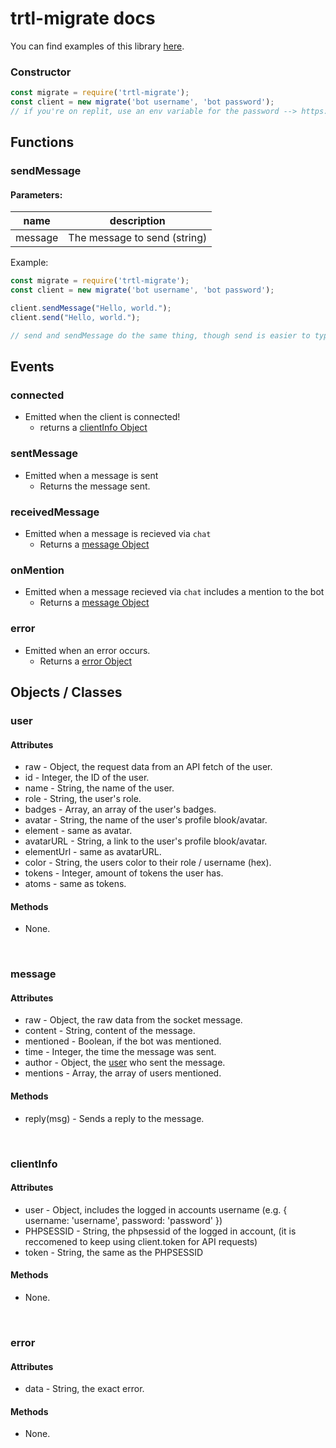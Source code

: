 # trtl-migrate docs

You can find examples of this library [here](https://github.com/VillainsRule/trtl-migrate/blob/main/examples).

### Constructor
```js
const migrate = require('trtl-migrate');
const client = new migrate('bot username', 'bot password');
// if you're on replit, use an env variable for the password --> https://docs.replit.com/programming-ide/storing-sensitive-information-environment-variables
```

## Functions
### sendMessage

#### Parameters:
| name | description |
|-|-|
|message|The message to send (string) |

Example:
```js
const migrate = require('trtl-migrate');
const client = new migrate('bot username', 'bot password');

client.sendMessage("Hello, world.");
client.send("Hello, world.");

// send and sendMessage do the same thing, though send is easier to type :)
```

## Events
### connected

- Emitted when the client is connected!
    - returns a [clientInfo Object](https://github.com/VillainsRule/trtl-migrate/blob/main/docs/README.md#message)

### sentMessage

- Emitted when a message is sent
    - Returns the message sent.

### receivedMessage

- Emitted when a message is recieved via `chat`
    - Returns a [message Object](https://github.com/VillainsRule/trtl-migrate/blob/main/docs/README.md#message)


### onMention

- Emitted when a message recieved via `chat` includes a mention to the bot
    - Returns a [message Object](https://github.com/VillainsRule/trtl-migrate/blob/main/docs/README.md#clientInfo)

### error
- Emitted when an error occurs.
    - Returns a [error Object](https://github.com/VillainsRule/trtl-migrate/blob/main/docs/README.md#error)

 ## Objects / Classes
 
 ### user
 #### Attributes
  - raw - Object, the request data from an API fetch of the user.
  - id - Integer, the ID of the user.
  - name - String, the name of the user.
  - role - String, the user's role.
  - badges - Array, an array of the user's badges.
  - avatar - String, the name of the user's profile blook/avatar.
  - element - same as avatar.
  - avatarURL - String, a link to the user's profile blook/avatar.
  - elementUrl - same as avatarURL.
  - color - String, the users color to their role / username (hex).
  - tokens - Integer, amount of tokens the user has.
  - atoms - same as tokens.
    
 #### Methods
  - None.
<br>
 
 ### message
 #### Attributes
  - raw - Object, the raw data from the socket message.
  - content - String, content of the message.
  - mentioned - Boolean, if the bot was mentioned.
  - time - Integer, the time the message was sent.
  - author - Object, the [user](https://github.com/VillainsRule/trtl-migrate/blob/main/docs/README.md#user) who sent the message.
  - mentions - Array, the array of users mentioned.

 #### Methods
  - reply(msg) - Sends a reply to the message.
<br>

### clientInfo
 #### Attributes
  - user - Object, includes the logged in accounts username (e.g. { username: 'username', password: 'password' })
  - PHPSESSID - String, the phpsessid of the logged in account, (it is reccomened to keep using client.token for API requests)
  - token - String, the same as the PHPSESSID

 #### Methods
  - None.
<br>

### error
 #### Attributes
  - data - String, the exact error.

 #### Methods
  - None.